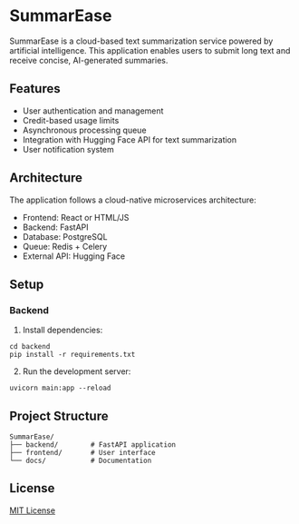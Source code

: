 # SummarEase

SummarEase is a cloud-based text summarization service powered by artificial intelligence. This application enables users to submit long text and receive concise, AI-generated summaries.

## Features

- User authentication and management
- Credit-based usage limits
- Asynchronous processing queue
- Integration with Hugging Face API for text summarization
- User notification system

## Architecture

The application follows a cloud-native microservices architecture:

- Frontend: React or HTML/JS
- Backend: FastAPI
- Database: PostgreSQL
- Queue: Redis + Celery
- External API: Hugging Face

## Setup

### Backend

1. Install dependencies:
```
cd backend
pip install -r requirements.txt
```

2. Run the development server:
```
uvicorn main:app --reload
```

## Project Structure

```
SummarEase/
├── backend/        # FastAPI application
├── frontend/       # User interface
└── docs/           # Documentation
```

## License

[MIT License](LICENSE)
